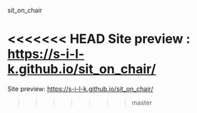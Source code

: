 sit_on_chair

<<<<<<< HEAD
Site preview : https://s-i-l-k.github.io/sit_on_chair/
=======
Site preview: https://s-i-l-k.github.io/sit_on_chair/
>>>>>>> master
